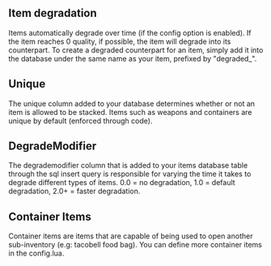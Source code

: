 ## Item degradation
Items automatically degrade over time (if the config option is enabled).
If the item reaches 0 quality, if possible, the item will degrade into its counterpart.
To create a degraded counterpart for an item, simply add it into the database under the same name as your item,
prefixed by "degraded_".

## Unique
The unique column added to your database determines whether or not an item is allowed to be stacked.
Items such as weapons and containers are unique by default (enforced through code).

## DegradeModifier
The degrademodifier column that is added to your items database table through the sql insert query is responsible for varying
the time it takes to degrade different types of items. 0.0 = no degradation, 1.0 = default degradation, 2.0+ = faster degradation.

## Container Items
Container items are items that are capable of being used to open another sub-inventory (e.g: tacobell food bag).
You can define more container items in the config.lua.